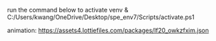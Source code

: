 
run the command below to activate venv
& C:/Users/kwang/OneDrive/Desktop/spe_env7/Scripts/activate.ps1

animation: https://assets4.lottiefiles.com/packages/lf20_owkzfxim.json